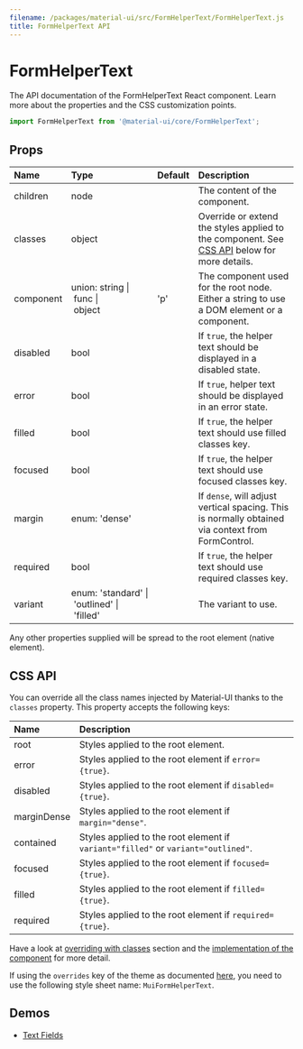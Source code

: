 ```yaml
---
filename: /packages/material-ui/src/FormHelperText/FormHelperText.js
title: FormHelperText API
---
```


<!--- This documentation is automatically generated, do not try to edit it. -->

# FormHelperText

<p class="description">The API documentation of the FormHelperText React component. Learn more about the properties and the CSS customization points.</p>

```js
import FormHelperText from '@material-ui/core/FormHelperText';
```



## Props

| Name | Type | Default | Description |
|:-----|:-----|:--------|:------------|
| <span class="prop-name">children</span> | <span class="prop-type">node |   | The content of the component. |
| <span class="prop-name">classes</span> | <span class="prop-type">object |   | Override or extend the styles applied to the component. See [CSS API](#css-api) below for more details. |
| <span class="prop-name">component</span> | <span class="prop-type">union:&nbsp;string&nbsp;&#124;<br>&nbsp;func&nbsp;&#124;<br>&nbsp;object<br> | <span class="prop-default">'p'</span> | The component used for the root node. Either a string to use a DOM element or a component. |
| <span class="prop-name">disabled</span> | <span class="prop-type">bool |   | If `true`, the helper text should be displayed in a disabled state. |
| <span class="prop-name">error</span> | <span class="prop-type">bool |   | If `true`, helper text should be displayed in an error state. |
| <span class="prop-name">filled</span> | <span class="prop-type">bool |   | If `true`, the helper text should use filled classes key. |
| <span class="prop-name">focused</span> | <span class="prop-type">bool |   | If `true`, the helper text should use focused classes key. |
| <span class="prop-name">margin</span> | <span class="prop-type">enum:&nbsp;'dense'<br> |   | If `dense`, will adjust vertical spacing. This is normally obtained via context from FormControl. |
| <span class="prop-name">required</span> | <span class="prop-type">bool |   | If `true`, the helper text should use required classes key. |
| <span class="prop-name">variant</span> | <span class="prop-type">enum:&nbsp;'standard'&nbsp;&#124;<br>&nbsp;'outlined'&nbsp;&#124;<br>&nbsp;'filled'<br> |   | The variant to use. |

Any other properties supplied will be spread to the root element (native element).

## CSS API

You can override all the class names injected by Material-UI thanks to the `classes` property.
This property accepts the following keys:


| Name | Description |
|:-----|:------------|
| <span class="prop-name">root</span> | Styles applied to the root element.
| <span class="prop-name">error</span> | Styles applied to the root element if `error={true}`.
| <span class="prop-name">disabled</span> | Styles applied to the root element if `disabled={true}`.
| <span class="prop-name">marginDense</span> | Styles applied to the root element if `margin="dense"`.
| <span class="prop-name">contained</span> | Styles applied to the root element if `variant="filled"` or `variant="outlined"`.
| <span class="prop-name">focused</span> | Styles applied to the root element if `focused={true}`.
| <span class="prop-name">filled</span> | Styles applied to the root element if `filled={true}`.
| <span class="prop-name">required</span> | Styles applied to the root element if `required={true}`.

Have a look at [overriding with classes](/customization/overrides#overriding-with-classes) section
and the [implementation of the component](https://github.com/mui-org/material-ui/tree/master/packages/material-ui/src/FormHelperText/FormHelperText.js)
for more detail.

If using the `overrides` key of the theme as documented
[here](/customization/themes#customizing-all-instances-of-a-component-type),
you need to use the following style sheet name: `MuiFormHelperText`.

## Demos

- [Text Fields](/demos/text-fields/)


